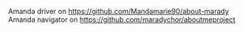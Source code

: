 
Amanda driver on https://github.com/Mandamarie90/about-marady
Amanda navigator on https://github.com/maradychor/aboutmeproject
